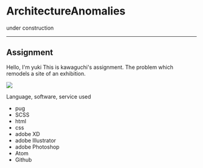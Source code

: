 
# ArchitectureAnomalies
under construction

---
## Assignment

Hello, I'm yuki
This is kawaguchi's assignment.
The problem which remodels a site of an exhibition.


<a class="link" href="https://usagino.github.io/Architecture_Anomalies.github.io/" target="_blank">![](https://i.imgur.com/VmlqH21.jpg)</a>

Language, software, service used

- pug
- SCSS
- html
- css
- adobe XD
- adobe Illustrator
- adobe Photoshop
- Atom
- Github
